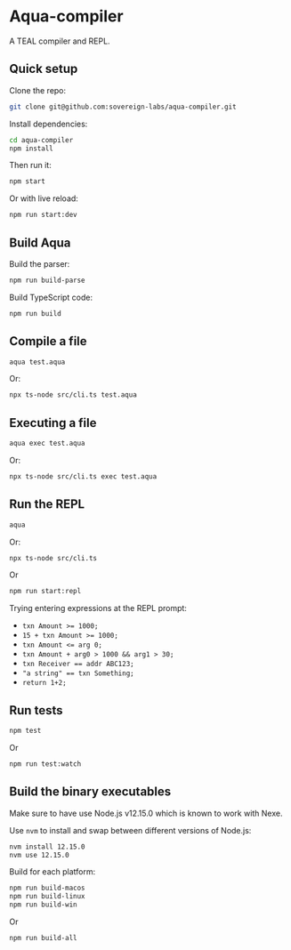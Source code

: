 # Aqua-compiler

A TEAL compiler and REPL.

## Quick setup

Clone the repo:

```bash
git clone git@github.com:sovereign-labs/aqua-compiler.git
```

Install dependencies:

```bash
cd aqua-compiler
npm install
```

Then run it:

```bash
npm start
```

Or with live reload:

```bash
npm run start:dev
```

## Build Aqua

Build the parser:

```bash
npm run build-parse
```

Build TypeScript code:

```bash
npm run build 
```

## Compile a file

```bash
aqua test.aqua
```

Or:

```bash
npx ts-node src/cli.ts test.aqua
```

## Executing a file

```bash
aqua exec test.aqua
```

Or:

```bash
npx ts-node src/cli.ts exec test.aqua
```

## Run the REPL

```bash
aqua
```

Or:

```bash
npx ts-node src/cli.ts
```

Or 

```bash
npm run start:repl
```


Trying entering expressions at the REPL prompt:

- `txn Amount >= 1000;`
- `15 + txn Amount >= 1000;`
- `txn Amount <= arg 0;`
- `txn Amount + arg0 > 1000 && arg1 > 30;`
- `txn Receiver == addr ABC123;`
- `"a string" == txn Something;`
- `return 1+2;`


## Run tests

```bash
npm test
```

Or 

```bash
npm run test:watch
```

## Build the binary executables

Make sure to have use Node.js v12.15.0 which is known to work with Nexe.

Use `nvm` to install and swap between different versions of Node.js:

```bash
nvm install 12.15.0
nvm use 12.15.0
```

Build for each platform:

```bash
npm run build-macos
npm run build-linux
npm run build-win
```

Or 

```bash
npm run build-all
```